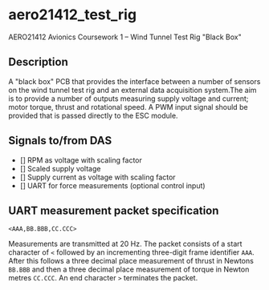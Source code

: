 # aero21412_test_rig
AERO21412 Avionics Coursework 1 – Wind Tunnel Test Rig "Black Box"

## Description
A "black box" PCB that provides the interface between a number of sensors on the wind tunnel test rig and an external data acquisition system.The aim is to provide a number of outputs measuring supply voltage and current; motor torque, thrust and rotational speed. A PWM input signal should be provided that is passed directly to the ESC module.

## Signals to/from DAS
- [] RPM as voltage with scaling factor
- [] Scaled supply voltage
- [] Supply current as voltage with scaling factor
- [] UART for force measurements (optional control input)

## UART measurement packet specification

`<AAA,BB.BBB,CC.CCC>`

Measurements are transmitted at 20 Hz. The packet consists of a start character of `<` followed by an incrementing three-digit frame identifier `AAA`. After this follows a three decimal place measurement of thrust in Newtons `BB.BBB` and then a three decimal place measurement of torque in Newton metres `CC.CCC`. An end character `>` terminates the packet.

